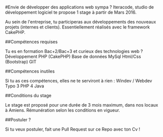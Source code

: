 #Envie de développer des applications web sympa ?
Iteracode, studio de développement logiciel te propose 1 stage à partir de Mars 2016.

Au sein de l'entreprise, tu participeras aux développements des nouveaux projets (internes et clients). Essentiellement réalisés avec le framework CakePHP.

##Compétences requises

Tu es en formation Bac+2/Bac+3 et curieux des technologies web ?
Développement PHP (CakePHP)
Base de données MySql
Html/Css (Bootstrap)
GIT

##Compétences inutiles

Si tu as ces compétences, elles ne te serviront à rien :
Windev / Webdev
Typo 3
PHP 4
Java

##Conditions du stage

Le stage est proposé pour une durée de 3 mois maximum, dans nos locaux à Amiens. 
Rémunération selon les conditions en vigueur.

##Postuler ?

Si tu veux postuler, fait une Pull Request sur ce Repo avec ton Cv !